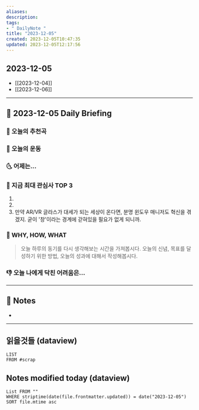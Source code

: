 ```yaml
---
aliases: 
description:
tags:
- " DailyNote "
title: "2023-12-05"
created: 2023-12-05T10:47:35
updated: 2023-12-05T12:17:56
---
```


## 2023-12-05

- [[2023-12-04]] 
- [[2023-12-06]]

---

## 📅 2023-12-05 Daily Briefing

### 🎵 오늘의 추천곡

### 🏃 오늘의 운동

### 🌜 어제는...

### 🧠 지금 최대 관심사 TOP 3

1. 
2. 
3. 만약 AR/VR 글라스가 대세가 되는 세상이 온다면, 분명 윈도우 매니저도 혁신을 겪겠지. 굳이 '창'이라는 경계에 갇혀있을 필요가 없게 되니까.

### 🚀 WHY, HOW, WHAT

> 오늘 하루의 동기를 다시 생각해보는 시간을 가져봅시다. 오늘의 신념, 목표를 달성하기 위한 방법, 오늘의 성과에 대해서 작성해봅시다.

### 👎 오늘 나에게 닥친 어려움은...

---

## 📝 Notes

- 

---

## 읽을것들 (dataview)

```dataview
LIST
FROM #scrap
```

## Notes modified today (dataview)

```dataview
List FROM "" 
WHERE striptime(date(file.frontmatter.updated)) = date("2023-12-05") 
SORT file.mtime asc
```
